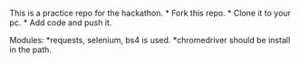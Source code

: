 This is a practice repo for the hackathon.
    * Fork this repo.
    * Clone it to your pc.
    * Add code and push it.

Modules:
*requests, selenium, bs4 is used.
*chromedriver should be install in the path.
    